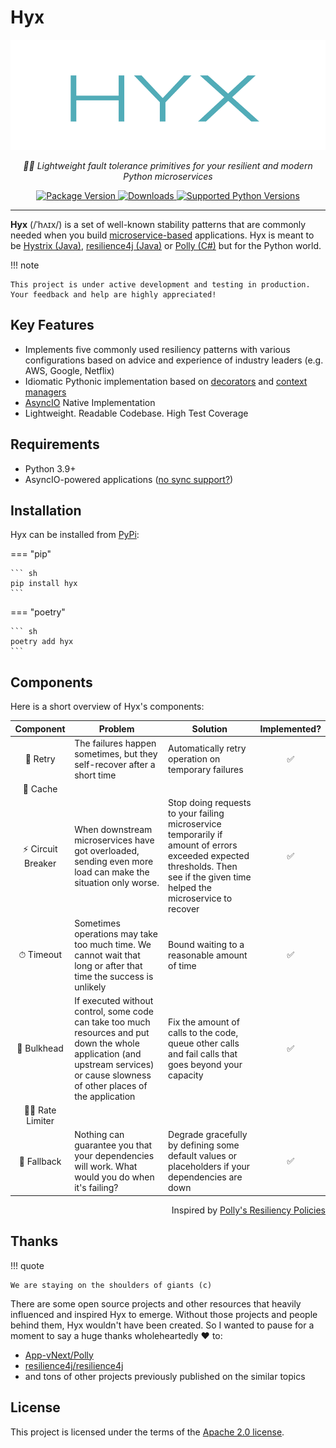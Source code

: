 # Hyx

<p align="center">
  <a href="https://github.com/roma-glushko/hyx" target="_blank">
    <img loading="lazy" src="https://raw.githubusercontent.com/roma-glushko/hyx/main/img/hyx-logo.png" alt="Hyx">
  </a>
</p>
<p align="center">
    <em>🧘‍♂️️ Lightweight fault tolerance primitives for your resilient and modern Python microservices</em>
</p>
<p align="center">
<a href="https://pypi.org/project/hyx" target="_blank">
    <img loading="lazy" src="https://img.shields.io/pypi/v/hyx?color=%2318afba&label=pypi%20package" alt="Package Version">
</a>
<a href="https://pypi.org/project/hyx" target="_blank">
    <img loading="lazy" src="https://img.shields.io/pypi/dm/hyx?color=%2318afba" alt="Downloads">
</a>
<a href="https://pypi.org/project/hyx" target="_blank">
  <img loading="lazy" src="https://img.shields.io/pypi/pyversions/hyx.svg?color=%2318afba" alt="Supported Python Versions">
</a>
</p>

---

**Hyx** (/ˈhʌɪx/) is a set of well-known stability patterns that are commonly needed
when you build [microservice-based](https://en.wikipedia.org/wiki/Microservices) applications.
Hyx is meant to be [Hystrix (Java)](https://github.com/Netflix/Hystrix), [resilience4j (Java)](https://github.com/resilience4j/resilience4j) or [Polly (C#)](https://github.com/App-vNext/Polly) but for the Python world.

!!! note

    This project is under active development and testing in production. Your feedback and help are highly appreciated!

## Key Features

- Implements five commonly used resiliency patterns with various configurations based on advice and experience of industry leaders (e.g. AWS, Google, Netflix)
- Idiomatic Pythonic implementation based on [decorators](https://realpython.com/primer-on-python-decorators) and [context managers](https://realpython.com/python-with-statement)
- [AsyncIO](https://docs.python.org/3/library/asyncio.html) Native Implementation
- Lightweight. Readable Codebase. High Test Coverage

## Requirements

- Python 3.9+
- AsyncIO-powered applications ([no sync support?](./faq.md))

## Installation

Hyx can be installed from [PyPi](https://pypi.org/project/hyx):

=== "pip"

    ``` sh
    pip install hyx
    ```

=== "poetry"

    ``` sh
    poetry add hyx
    ```

## Components

Here is a short overview of Hyx's components:

|     Component     | Problem                                                                                                                                                                            | Solution                                                                                                                                                                      | Implemented? |
|:-----------------:|------------------------------------------------------------------------------------------------------------------------------------------------------------------------------------|-------------------------------------------------------------------------------------------------------------------------------------------------------------------------------|:------------:|
|      🔁 Retry      | The failures happen sometimes, but they self-recover after a short time                                                                                                            | Automatically retry operation on temporary failures                                                                                                                           |      ✅       |
|      💾 Cache      |                                                                                                                                                                                    |                                                                                                                                                                               |              |
| ⚡️ Circuit Breaker | When downstream microservices have got overloaded, sending even more load can make the situation only worse.                                                                       | Stop doing requests to your failing microservice temporarily if amount of errors exceeded expected thresholds. Then see if the given time helped the microservice to recover  |      ✅       |
|     ⏱ Timeout     | Sometimes operations may take too much time. We cannot wait that long or after that time the success is unlikely                                                                   | Bound waiting to a reasonable amount of time                                                                                                                                  |      ✅       |
|    🚰 Bulkhead     | If executed without control, some code can take too much resources and put down the whole application (and upstream services) or cause slowness of other places of the application | Fix the amount of calls to the code, queue other calls and fail calls that goes beyond your capacity                                                                          |      ✅       |
|  🏃‍♂️ Rate Limiter  |                                                                                                                                                                                    |                                                                                                                                                                               |              |
|    🤝 Fallback     | Nothing can guarantee you that your dependencies will work. What would you do when it's failing?                                                                                   | Degrade gracefully by defining some default values or placeholders if your dependencies are down                                                                              |      ✅       |

<p align="right">
    Inspired by <a href="https://github.com/App-vNext/Polly#resilience-policies" target="_blank">Polly's Resiliency Policies</a>
</p>

## Thanks

!!! quote

    We are staying on the shoulders of giants (c)

There are some open source projects and other resources that heavily influenced and inspired Hyx to emerge.
Without those projects and people behind them, Hyx wouldn't have been created. 
So I wanted to pause for a moment to say a huge thanks wholeheartedly :heart: to:

- [App-vNext/Polly](https://github.com/App-vNext/Polly)
- [resilience4j/resilience4j](https://github.com/resilience4j/resilience4j)
- and tons of other projects previously published on the similar topics

## License

This project is licensed under the terms of the [Apache 2.0 license](https://github.com/roma-glushko/hyx/blob/main/LICENSE).
